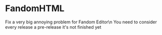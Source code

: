 # FandomHTML
Fix a very big annoying problem for Fandom Editor\n
You need to consider every release a pre-release it's not finished yet
